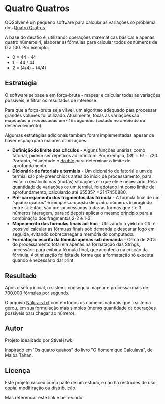 # Quatro Quatros

QQSolver é um pequeno software para calcular as variações do problema dos [Quatro Quatros](https://pt.wikipedia.org/wiki/Quatro_quatros).

A base do desafio é, utilizando operações matemáticas básicas e apenas quatro números 4, elaborar as fórmulas para calcular todos os números de 0 a 100. Por exemplo:
* 0 = 44 - 44
* 1 = 44 / 44
* 2 = (4/4) + (4/4)

## Estratégia

O software se baseia em força-bruta - mapear e calcular todas as variações possíveis, e filtrar os resultados de interesse.

Para que a força-bruta seja viável, um algoritmo adequado para processar grandes volumes foi utilizado. Atualmente, todas as variações são mapeadas e processadas em <15 segundos (testado no ambiente de desenvolvimento).

Algumas estratégias adicionais também foram implementadas, apesar de haver espaço para maiores otimizações:

* **Definição do limite dos cálculos** - Alguns funções unárias, como fatorial, podem ser repetidos ad infinitum. Por exemplo, (3!)! =  6! = 720. Portanto, foi adotado o [double](https://docs.microsoft.com/pt-br/dotnet/csharp/language-reference/keywords/double) para determinar o limite do aprofundamento.
* **Dicionário de fatoriais e termiais** - Um dicionário de fatorial e um de termial são pré-preenchidos antes do inicio de processamento, para evitar o recálculo nas (muitas) situações em que ele é necessário. Pela quantidade de variações de um termial, foi adotado [int](https://docs.microsoft.com/pt-br/dotnet/csharp/language-reference/keywords/int) como limite de aprofundamento, calculando até 65535? = 2147450880.
* **Pré-carregamento dos fragmentos das fórmula** - A fórmula final de um "quatro quatros" é sempre composto de quatro números interagindo entre si. Então, são pré-processadas todas as formas que 2 e 3 números interagem, para só depois aplicar o mesmo principio para a combinação dos fragmentos 2-2 e 1-3.
* **Mapeamento das fórmulas finais ad-hoc** - Utilizando o yield do C#, é possível calcular as fórmulas finais sob demanda e descartar logo em seguida, evitando sobrecarregar a memória do computador.
* **Formatação escrita da fórmula apenas sob demanda** - Cerca de 20% do processamento total era apenas na formatação das Strings, necessário para exibir a fórmula final, que acontecia na criação da fórmula. A otimização foi feita de forma que a formatação só executa quando é necessário dar print.

## Resultado

Após o setup inicial, o sistema conseguiu mapear e processar mais de 700.000 fórmulas por segundo.

O arquivo [Naturais.txt](https://github.com/StiveHawk/quatro-quatros/blob/master/Naturais.txt) contém todos os números naturais que o sistema gerou, em sua formulação mais simples (menos quantidade de operações possíveis para chegar ao número).

## Autor

Projeto idealizado por StiveHawk.

Inspirado em "Os quatro quatros" do livro "O Homem que Calculava", de Malba Tahan.

## Licença

Este projeto nasceu como parte de um estudo, e não há restrições de uso, cópia, modificação ou distribuição.

Mas referenciar este link é bem-vindo!